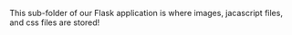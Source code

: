 This sub-folder of our Flask application is where images, jacascript files, and css files are stored!
